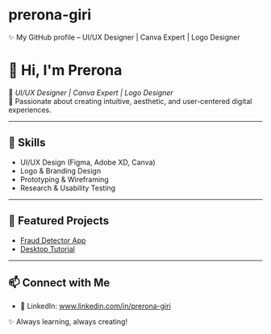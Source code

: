 # prerona-giri
✨ My GitHub profile – UI/UX Designer | Canva Expert | Logo Designer
# 👋 Hi, I'm Prerona  

🌸 *UI/UX Designer | Canva Expert | Logo Designer*  
🎨 Passionate about creating intuitive, aesthetic, and user-centered digital experiences.  

---

## 🚀 Skills  
- UI/UX Design (Figma, Adobe XD, Canva)  
- Logo & Branding Design  
- Prototyping & Wireframing  
- Research & Usability Testing  

---

## 📂 Featured Projects  
- [Fraud Detector App](https://github.com/preronagiri000/fraud-detector-app)  
- [Desktop Tutorial](https://github.com/preronagiri000/desktop-tutorial)  

---

## 📫 Connect with Me  
- 💼 LinkedIn: www.linkedin.com/in/prerona-giri


✨ Always learning, always creating!
